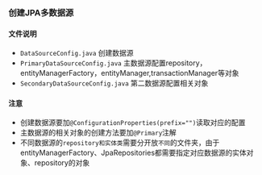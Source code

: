 ### 创建JPA多数据源
#### 文件说明
+ `DataSourceConfig.java` 创建数据源
+ `PrimaryDataSourceConfig.java` 主数据源配置repository，entityManagerFactory，entityManager,transactionManager等对象
+ `SecondaryDataSourceConfig.java` 第二数据源配置相关对象
#### 注意
+ 创建数据源要加`@ConfigurationProperties(prefix="")`读取对应的配置
+ 主数据源的相关对象的创建方法要加`@Primary`注解
+ 不同数据源的`repository和实体类`需要分开放`不同`的文件夹，由于entityManagerFactory、JpaRepositories都需要指定对应数据源的实体对象、repository的对象

